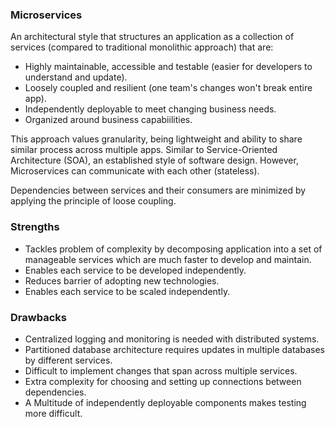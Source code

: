 ### Microservices

An architectural style that structures an application as a collection of services (compared to traditional monolithic approach) that are:

- Highly maintainable, accessible and testable (easier for developers to understand and update).
- Loosely coupled and resilient (one team's changes won't break entire app).
- Independently deployable to meet changing business needs.
- Organized around business capabiilities.

This approach values granularity, being lightweight and ability to share similar process across multiple apps. Similar to Service-Oriented Architecture (SOA), an established style of software design. However, Microservices can communicate with each other (stateless).

Dependencies between services and their consumers are minimized by applying the principle of loose coupling.

### Strengths

- Tackles problem of complexity by decomposing application into a set of manageable services which are much faster to develop and maintain.
- Enables each service to be developed independently.
- Reduces barrier of adopting new technologies.
- Enables each service to be scaled independently.

### Drawbacks

- Centralized logging and monitoring is needed with distributed systems.
- Partitioned database architecture requires updates in multiple databases by different services.
- Difficult to implement changes that span across multiple services.
- Extra complexity for choosing and setting up connections between dependencies.
- A Multitude of independently deployable components makes testing more difficult.

